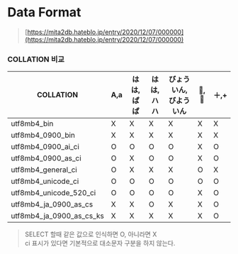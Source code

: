 Data Format
===
>[https://mita2db.hateblo.jp/entry/2020/12/07/000000](https://mita2db.hateblo.jp/entry/2020/12/07/000000)

### COLLATION 비교
|COLLATION|A,a|はは,<br>ぱぱ|はは,<br>ハハ|びょういん,<br>びよういん|🍣,🍺|＋,+|
|-|-|-|-|-|-|-|
|utf8mb4_bin|X|X|X|X|X|X|
|utf8mb4_0900_bin|X|X|X|X|X|X|
|utf8mb4_0900_ai_ci|O|O|O|O|X|O|
|utf8mb4_0900_as_ci|O|X|O|O|X|O|
|utf8mb4_general_ci|O|X|X|X|O|X|
|utf8mb4_unicode_ci|O|O|O|O|O|O|
|utf8mb4_unicode_520_ci|O|O|O|O|X|O|
|utf8mb4_ja_0900_as_cs|X|X|O|X|X|O|
|utf8mb4_ja_0900_as_cs_ks|X|X|X|X|X|O|
>SELECT 할때 같은 값으로 인식하면 O, 아니라면 X<br>ci 표시가 있다면 기본적으로 대소문자 구분을 하지 않는다.

<br>
